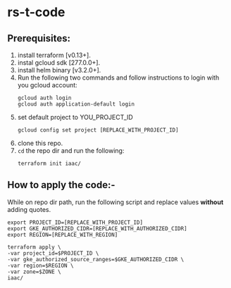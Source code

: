 # rs-t-code

## Prerequisites:
1. install terraform [v0.13+].
2. instal gcloud sdk [277.0.0+].
3. install helm binary [v3.2.0+].
4. Run the following two commands and follow instructions to login with you gcloud account:
    ```
    gcloud auth login
    gcloud auth application-default login
    ```
5. set default project to YOU_PROJECT_ID
    ```
    gcloud config set project [REPLACE_WITH_PROJECT_ID]
    ```
6. clone this repo.
7. `cd` the repo dir and run the following:
    ```
    terraform init iaac/
    ```

## How to apply the code:-
While on repo dir path, run the following script and replace values **without** adding quotes.
```
export PROJECT_ID=[REPLACE_WITH_PROJECT_ID]
export GKE_AUTHORIZED_CIDR=[REPLACE_WITH_AUTHORIZED_CIDR]
export REGION=[REPLACE_WITH_REGION]

terraform apply \
-var project_id=$PROJECT_ID \
-var gke_authorized_source_ranges=$GKE_AUTHORIZED_CIDR \
-var region=$REGION \
-var zone=$ZONE \
iaac/
```